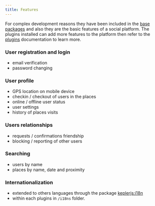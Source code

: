 ```yaml
---
title: Features
---
```

For complex development reasons they have been included in the [base packages](architecture.html#Base-packages) and also they are the basic features of a social platform.
The plugins installed can add more features to the platform then refer to the  [plugins](plugins.html) documentation to learn more.

### User registration and login
- email verification
- password changing

### User profile
- GPS location on mobile device
- checkin / checkout of users in the places
- online / offline user status
- user settings
- history of places visits


### Users relationships
- requests / confirmations friendship
- blocking / reporting of other users

### Searching
- users by name
- places by name, date and proximity

### Internationalization
-  extended to others languages through the package [keplerjs:i18n](https://github.com/Keplerjs/Kepler/tree/master/packages/i18n)
-  within each plugins in ```/i18ns``` folder.

